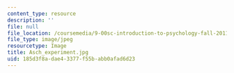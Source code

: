 ```yaml
---
content_type: resource
description: ''
file: null
file_location: /coursemedia/9-00sc-introduction-to-psychology-fall-2011/185d3f8adae43377f55babb0afad6d23_Asch_experiment.jpg
file_type: image/jpeg
resourcetype: Image
title: Asch_experiment.jpg
uid: 185d3f8a-dae4-3377-f55b-abb0afad6d23
---
```

